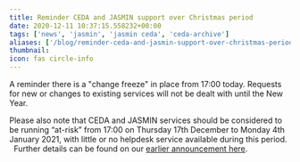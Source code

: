 ```yaml
---
title: Reminder CEDA and JASMIN support over Christmas period
date: 2020-12-11 10:37:15.558232+00:00
tags: ['news', 'jasmin', 'jasmin ceda', 'ceda-archive']
aliases: ['/blog/reminder-ceda-and-jasmin-support-over-christmas-period']
thumbnail: 
icon: fas circle-info
---
```


A reminder there is a "change freeze" in place from 17:00 today. Requests for new or changes to existing services will not be dealt with until the New Year.
  
Please also note that CEDA and JASMIN services should be considered to be running “at-risk” from 17:00 on Thursday 17th December to Monday 4th January 2021, with little or no helpdesk service available during this period. 
 
Further details can be found on our [earlier announcement here](https://www.ceda.ac.uk/blog/ceda-and-jasmin-support-over-christmas-period/). 

